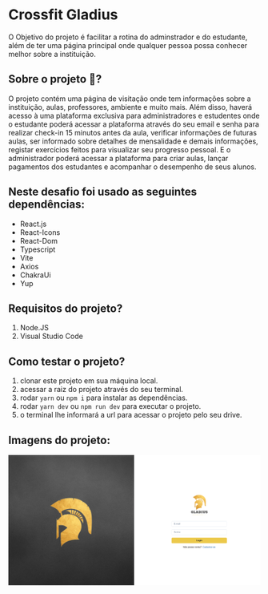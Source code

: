 # Crossfit Gladius

O Objetivo do projeto é facilitar a rotina do adminstrador e do estudante, além de ter uma página principal onde qualquer pessoa possa conhecer melhor sobre a instituição.

## Sobre o projeto 🚀?

O projeto contém uma página de visitação onde tem informações sobre a instituição, aulas, professores, ambiente e muito mais.
Além disso, haverá acesso à uma plataforma exclusiva para administradores e estudentes onde o estudante poderá acessar a plataforma através do seu email e senha para realizar check-in 15 minutos antes da aula, verificar informações de futuras aulas, ser informado sobre detalhes de mensalidade e demais informações, registar exercícios feitos para visualizar seu progresso pessoal. E o administrador poderá acessar a plataforma para criar aulas, lançar pagamentos dos estudantes e acompanhar o desempenho de seus alunos.

## Neste desafio foi usado as seguintes dependências:

- React.js
- React-Icons
- React-Dom
- Typescript
- Vite
- Axios
- ChakraUi
- Yup

## Requisitos do projeto?
1. Node.JS
2. Visual Studio Code

## Como testar o projeto?

1. clonar este projeto em sua máquina local.
2. acessar a raiz do projeto através do seu terminal.
3. rodar `yarn` ou `npm i` para instalar as dependências.
4. rodar `yarn dev` ou `npm run dev` para executar o projeto.
5. o terminal lhe informará a url para acessar o projeto pelo seu drive.

## Imagens do projeto:

![Application](https://github.com/HugoPStowasser/Crossfit/blob/master/public/assets/crossfit-project-login.png)
